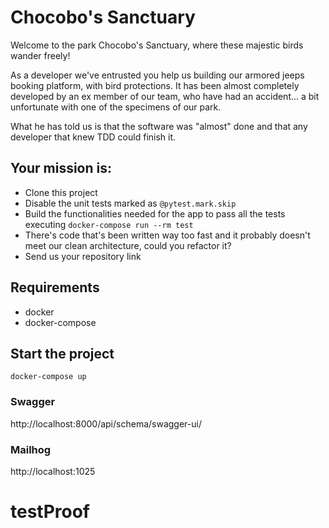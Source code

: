 # Chocobo's Sanctuary

Welcome to the park Chocobo's Sanctuary, where these majestic birds wander freely!

As a developer we've entrusted you help us building our armored jeeps booking platform, with bird protections. It has been almost completely developed by an ex member of our team, who have had an accident... a bit unfortunate with one of the specimens of our park.

What he has told us is that the software was "almost" done and that any developer that knew TDD could finish it.

## Your mission is:

- Clone this project
- Disable the unit tests marked as `@pytest.mark.skip`
- Build the functionalities needed for the app to pass all the tests executing `docker-compose run --rm test`
- There's code that's been written way too fast and it probably doesn't meet our clean architecture, could you refactor it?
- Send us your repository link

## Requirements

- docker
- docker-compose

## Start the project

`docker-compose up`

### Swagger

http://localhost:8000/api/schema/swagger-ui/


### Mailhog

http://localhost:1025
# testProof
